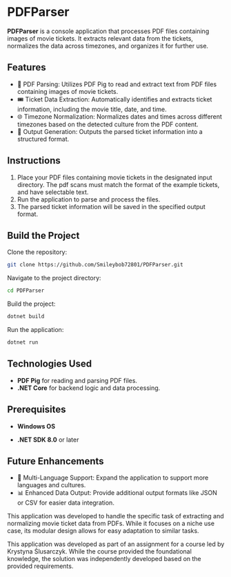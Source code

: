# PDFParser

**PDFParser** is a console application that processes PDF files containing images of movie tickets. It extracts relevant data from the tickets, normalizes the data across timezones, and organizes it for further use.

## Features

- 📁 PDF Parsing: Utilizes PDF Pig to read and extract text from PDF files containing images of movie tickets.
- 🎟️ Ticket Data Extraction: Automatically identifies and extracts ticket information, including the movie title, date, and time.
- 🌐 Timezone Normalization: Normalizes dates and times across different timezones based on the detected culture from the PDF content.
- 📄 Output Generation: Outputs the parsed ticket information into a structured format.

## Instructions

1. Place your PDF files containing movie tickets in the designated input directory. The pdf scans must match the format of the example tickets, and have selectable text.
2. Run the application to parse and process the files.
3. The parsed ticket information will be saved in the specified output format.

   
## Build the Project

Clone the repository:
```bash
git clone https://github.com/Smileybob72801/PDFParser.git
```

Navigate to the project directory:
```bash
cd PDFParser
```

Build the project:
```bash
dotnet build
```

Run the application:
```bash
dotnet run
```

## Technologies Used

- **PDF Pig** for reading and parsing PDF files.
- **.NET Core** for backend logic and data processing.


## Prerequisites

- **Windows OS**

- **.NET SDK 8.0** or later

## Future Enhancements

- 🚀 Multi-Language Support: Expand the application to support more languages and cultures.
- 📊 Enhanced Data Output: Provide additional output formats like JSON or CSV for easier data integration.

This application was developed to handle the specific task of extracting and normalizing movie ticket data from PDFs. While it focuses on a niche use case, its modular design allows for easy adaptation to similar tasks.

This application was developed as part of an assignment for a course led by Krystyna Ślusarczyk. While the course provided the foundational knowledge, the solution was independently developed based on the provided requirements.
